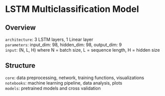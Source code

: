 # LSTM Multiclassification Model
## Overview
`architecture`: 3 LSTM layers, 1 Linear layer <br>
`parameters`: input_dim: 98, hidden_dim: 98, output_dim: 9 <br>
`input`: (N, L, H) where N = batch size, L = sequence length, H = hidden size

## Structure
`core`: data preprocessing, network, training functions, visualizations <br>
`notebooks`: machine learning pipeline, data analysis, plots <br>
`models`: pretrained models and cross validation 



